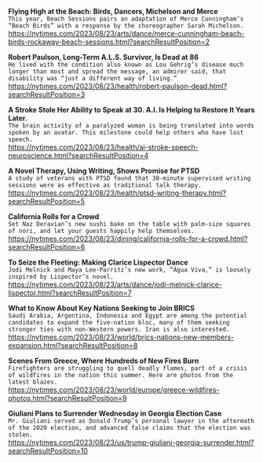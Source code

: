 **Flying High at the Beach: Birds, Dancers, Michelson and Merce**\
`This year, Beach Sessions pairs an adaptation of Merce Cunningham’s “Beach Birds” with a response by the choreographer Sarah Michelson.`\
https://nytimes.com/2023/08/23/arts/dance/merce-cunningham-beach-birds-rockaway-beach-sessions.html?searchResultPosition=2

**Robert Paulson, Long-Term A.L.S. Survivor, Is Dead at 86**\
`He lived with the condition also known as Lou Gehrig’s disease much longer than most and spread the message, an admirer said, that disability was “just a different way of living.”`\
https://nytimes.com/2023/08/23/health/robert-paulson-dead.html?searchResultPosition=3

**A Stroke Stole Her Ability to Speak at 30. A.I. Is Helping to Restore It Years Later.**\
`The brain activity of a paralyzed woman is being translated into words spoken by an avatar. This milestone could help others who have lost speech.`\
https://nytimes.com/2023/08/23/health/ai-stroke-speech-neuroscience.html?searchResultPosition=4

**A Novel Therapy, Using Writing, Shows Promise for PTSD**\
`A study of veterans with PTSD found that 30-minute supervised writing sessions were as effective as traditional talk therapy.`\
https://nytimes.com/2023/08/23/health/ptsd-writing-therapy.html?searchResultPosition=5

**California Rolls for a Crowd**\
`Set Naz Deravian’s new sushi bake on the table with palm-size squares of nori, and let your guests happily help themselves.`\
https://nytimes.com/2023/08/23/dining/california-rolls-for-a-crowd.html?searchResultPosition=6

**To Seize the Fleeting: Making Clarice Lispector Dance**\
`Jodi Melnick and Maya Lee-Parritz’s new work, “Água Viva,” is loosely inspired by Lispector’s novel.`\
https://nytimes.com/2023/08/23/arts/dance/jodi-melnick-clarice-lispector.html?searchResultPosition=7

**What to Know About Key Nations Seeking to Join BRICS**\
`Saudi Arabia, Argentina, Indonesia and Egypt are among the potential candidates to expand the five-nation bloc, many of them seeking stronger ties with non-Western powers. Iran is also interested.`\
https://nytimes.com/2023/08/23/world/brics-nations-new-members-expansion.html?searchResultPosition=8

**Scenes From Greece, Where Hundreds of New Fires Burn**\
`Firefighters are struggling to quell deadly flames, part of a crisis of wildfires in the nation this summer. Here are photos from the latest blazes.`\
https://nytimes.com/2023/08/23/world/europe/greece-wildfires-photos.html?searchResultPosition=9

**Giuliani Plans to Surrender Wednesday in Georgia Election Case**\
`Mr. Giuliani served as Donald Trump’s personal lawyer in the aftermath of the 2020 election, and advanced false claims that the election was stolen.`\
https://nytimes.com/2023/08/23/us/trump-giuliani-georgia-surrender.html?searchResultPosition=10

